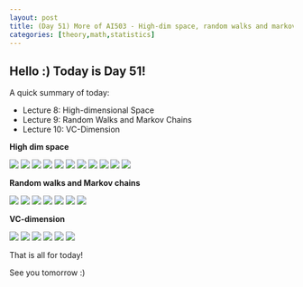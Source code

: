 ```yaml
---
layout: post
title: (Day 51) More of AI503 - High-dim space, random walks and markov chains, VC-dims
categories: [theory,math,statistics]
---
```


## Hello :) Today is Day 51!
A quick summary of today:
* Lecture 8: High-dimensional Space 
* Lecture 9: Random Walks and Markov Chains 
* Lecture 10: VC-Dimension 

**High dim space**

![](https://blogger.googleusercontent.com/img/a/AVvXsEgWhe71dEDkH9o5XXk7QLC_UyIBu8S-1Z6kimcvG-HQUbFq-DZ9vs7MptKip9V9DMmCFY2ofwfMfPHRDO_LPSfgu3acGMjGNhqTSMcQplIyWRYhi-PDEdZOydtqhFlRsRedDk8ZkT-HzkvCS9agLJ7BTfXL9xciXcXKTt-jHvqthhIet7U2GtuDRsysBM1v)
![](https://blogger.googleusercontent.com/img/a/AVvXsEgbze6GePgF49kTeIjzdW_qeW_3vxncQLAle5_8w9-GnEPU2l3ViegQda6KISq1wrso6TOwq3LBy597pvh9dc3Vx2PyPKuN-Pqd9iRI6ZP334UzWXoqwcqL_dtfYo7Afeph91-go0KZdkfA1SBKZVmInisqikxQPs5U7IPzMpja8ODnh4O5u4WhEynnWaY2)
![](https://blogger.googleusercontent.com/img/a/AVvXsEjDBYGhp5_mHN9xM-REm-nfOK_6QAsAonRBlmWX30HKhp_vbKlpwUHzwbx3SfD759qy4wKTczDJ9MPQVFBtX4kSJx1jPtz4eaORX3QflIxd5GI4fcHIk8e7g1AhL6Ms0OWLUTRMD2XQ7__RAbBYIf9SJaxXVmVM2n8WQF7QgEKPdGKt2hlA1o87Yqx0ReKM)
![](https://blogger.googleusercontent.com/img/a/AVvXsEhWnbj2BoOla7_QeNswTGeOtmyVPzeTMyBpGm58q8PPmuekVda-jdPXfjMxXkKgmz8pyN91yw31vQOvFpNc-z4Hp1kceMeqYKp8EQ5z5L26CIBIc3lebpSxQEzPlafYLHsU_GXtxLI4N4288CCfgipxdGqzKFEN9El5nlDTydkDQdlRypFhqylAgmkQFAyF)
![](https://blogger.googleusercontent.com/img/a/AVvXsEii0xz9riqFcMrbaqEiq9JkeFn0bXWiQRINAz0JIBSFDtGi-y-z-e3Dcaw12Et7fnBhKnBiMW2Z4iQh4FfK0KuJFmVPqTWVWKUzwJwfHf9Uy6Dj8KEZ2zzPT_TnxSq_muM-Zkv67JyUKmpFMD0Vvvdo6f4EXxB6mt9rbuNnpjcA531PLy9ZxXjmwiJidChS)
![](https://blogger.googleusercontent.com/img/a/AVvXsEgy-dKEWQywzB-SDzDHeSSjuv9muAyX41EX-wjZFJdXU_1Wv1BynvrjImmfLTtuZukaf_T-SJwKSH3WDBi0oFd1EmGF-oHFC0_t_nV7fAkm3Lg8MwP2i0hlSEuzzSSPGu9vTDUQbM0gxIqbYQaFqRVoX2S5hmqGmcP6-8lBHc1VgUAbCAz23ZHRJh1PXAhe)
![](https://blogger.googleusercontent.com/img/a/AVvXsEgu45gF_jF-Kcjgiok-w5Xn986rZQOkTuTrA_zv_MHHVWJRv2CTziNwynqntf4DzqszrGR5TD_SMB230U0_RtOvBC9JtNfobhCDEW-ruM2LI0ckwvasC8QiJAxtfXja7_Mi8xA6tW0WidXHEbqu99GlQaKu5P6LqAJ2zDBFCJHYgUieCUFzfO9aBWZ1B9AT)
![](https://blogger.googleusercontent.com/img/a/AVvXsEhrTxB2a6shnRSOcftzUGdyp3IdXwjG07okuSY8joRLNdejYIA61jc3N7z4_jAdve-Wq9zjYuSZ5biVKCJJ26_cU3fsTKd3Rx59aNfjPksd0Q7WrECxDDrukUf_dvYZc7h7GgQpFYi0TESz25jIANJyfLJu4_RTqlxUKVwkMrkBZEztUINu2klc8SHPFGdV)
![](https://blogger.googleusercontent.com/img/a/AVvXsEipJq5I9W1a0jOOwMhimTn1NSK8eCCpoEoxwbBRzhZvm3bXrNVqFGuRRjPYWtpPoGp9QxsrJttyeritT7vXNLgJlbYGeTlE84qmOXK190agjboHwN03LpysrWkbgbZ-Ev0dg4jGFd95LS6MQvHWiIavW8OYViLiZA3mDL6fmZ8iJPMpnb4FRNQyNx1mSKSO)
![](https://blogger.googleusercontent.com/img/a/AVvXsEjGVKViNKyJHfI1dQvvKu6XiR6kAzR0Rpd7LnEQ9xmzlw2LsXRpq8UG4RQrFz781UAtOYpHolMmTTyZMqQ1tGwcZPBV_yL_LRKEq-D5X-MJqNamF6SM-wf7gp5QRAlemxMk_KlCJSZDEZgyIoAkBtWk5eRnJVRPhoOTMswMl3V73dmOOqLFLtP5MbCKR1l2)
![](https://blogger.googleusercontent.com/img/a/AVvXsEj78kie7ZbBfm26Iy3QaLwuJFdbJ1MLbk3IYWUhBplHx07b42N82t6Ix0jjyv_AzFXvWHRAgRDjOht9Drz59leQEEjDMh0kS0y8udsWPJtWbS90HUgofGWQola2yS706tBVjk4wkTEl5avpDWdDUzCzo6fGD41lQc_I9PJpRwlnZGilhdSof4Ix9pVYSOGx)

**Random walks and Markov chains**

![](https://blogger.googleusercontent.com/img/a/AVvXsEjDTlkqYsPo2wD533lYogYyPsEu9aaSIfosRqhSYlBeFfBUzgEuXrk2uI-VEFA24Jll4FDaCVaTQYVjz54mYpTzHhN76-RM6YZgU6yPonzM7gJq9-7u0vk1e-QFIXCSb_nwEaqiB80BOl7gWfx0POO7mIN_zQrEnA_MJOA3n82S8CD_KUKcyM9xGbG3t0wd)
![](https://blogger.googleusercontent.com/img/a/AVvXsEjbGPxSAZh7awwd8BTYYoJa1r8ZR7oLKCCiy4_o2213tv87jbDOLJS9Z5YKhzAAGBXt9MZyeHx2LPWnrVK-HCCQJsY7asTc2dl_Qn-RI6nOti8c2N7RBXbZDDnshkImplTksxM9d_uqOKcIU27JR9CATVV-bY0Qrkr-6d_veFx1G_ak4eCBea_ssKvZ45ia)
![](https://blogger.googleusercontent.com/img/a/AVvXsEh9075ANFjjpsvlyUfaco31I0eDwLRFEbRXcHvplNu0DR2QGhkRLwreoEIXpsteWCWeKD5cUZ_wry0UF2TahCPAvyBhzrvxVeAlzMIEcCXqZ_6FtjOcdYDuGZgj88qDdfdDLA8ySvp9pk0NhvGpCo1y2-mpn9jqFVmgyjo2WorZfAFGqN7Jcala8Dvb7qGO)
![](https://blogger.googleusercontent.com/img/a/AVvXsEiHMdhY07VUVTLu2JLyDCdHF7p7jSegok19hbZ4vHblpetPejIak5bqSfOD88ku0uQ1ylBPvPKOapVmNr7yE4qYEM1VR8r-thDViLlUZB-ljmh1ncam6QQwOGYbLs2L-fywBLc6fKprgcL8D7RayBFtJ4LARcBYHtV9YZ8RsdFzoc-pjApXuliZ7gCYbFwO)
![](https://blogger.googleusercontent.com/img/a/AVvXsEi-pFd_0qcOXdzlMAOuZD3-vMlOJP6TR3jMw1aBc4x5uZ6WO9_yaRSC0Pex3C2CrjZF30A5OT_dxWRCIJwl1TUNeduyxZOIRvsgS5stvd8Y7t9slZwdxYoPMWcwwBoqL0pF_YxAKjU49OBgpikXYzOVMvDGM5smts_YpIpXN9Gj7qmQXn-3OIa05zz5tn5L)
![](https://blogger.googleusercontent.com/img/a/AVvXsEjMBIKpeZTqMy4shxIIJopbZ63Z2p1C7mGMflwC6Qv-YYn73fZmFxm5fL2dKrYWgy6TyRANCOtRQkPUK2wdzaOKrUv9MLdPrcBWwsiuXFxot2ocn6UFQxSGBGasIp943eJfuvE_zVmxsCAyXM9WpJnJjRia09x2i22Ff4vbw0MKAFCbGjSmmzmSZk2SOO9T)
![](https://blogger.googleusercontent.com/img/a/AVvXsEgL0MGJqGGvP6LaenFQAv6sf636DgARhpLbwZ9EV2_mo0Ni957dTT9OPKN9gBlxn28-dKSCzqslJV-v3EIgpq1q1HRdoOZmnt6LilG4m890XPghe0j_A1eoMHXordPpOFFCoN60hF1Xrqku--Yq9WrpracrrgwAvq8oHZQJdmi4Rh29uZ-EeQdtzHYTRl2H)

**VC-dimension**

![](https://blogger.googleusercontent.com/img/a/AVvXsEiXer6TuY5-IrE7xqR-Os-oGw90MaySPCoqJhIAv_VppThreKV03yU3zpz7ytoGPxkVkg6AU15bAIQORB0mPJiDx6OPjwNRhLBLfq4C_EABYIjXXFLkSK4CrqrWjHuk5pdm0nK2UGG7F62H93i5jK6n70GMbvU4fkem6GCTd_vOeTySyByUmu5D2T13qseS)
![](https://blogger.googleusercontent.com/img/a/AVvXsEgi8DTTjxV7Onj5ZcxcTI1T2IBG8ybMzv88j1uqgvO0sqRExnCV9KmEbRatl2832Lf9i1zhmFNLAxxcvJNIqnhP2BHAe_pkl8UzRf-eQUQCyH3xe9DqmU9DmayarW0zkq9DigPOrTz3sUoUI5z1A39MHyQV9pII_ZAQen46qpRjnmJuq_ua7MP2LoYK0oHR)
![](https://blogger.googleusercontent.com/img/a/AVvXsEgEjzBsaZgyvQwZ6eDQtQwIlhnIO_wVFQ1RJqb1UP4purY-6H5KrJIQD59ra8VEa9n8T0CnUInJYGFfJdx-pbwg6XtmcKskEYYNZgXd82E9Me39jnRz3cCc44_qC7j_geFROzgiVOWz0-hy9mGe6qmI2SNYMkxmA747aSHvUy4TssdOHRX1GxMPOkble06u)
![](https://blogger.googleusercontent.com/img/a/AVvXsEjWXntivu6JSGo-_fZ7gGGNcvpuOr1lF7AYNr11xMlvcPxSS_drst0juLzKvDK5MDQkC644cZdDbPBfAKZDLHMSdTr8PYharMjYufUM3hkDmxmD9tRQRLIWX6GH9TUogVpKiuwx9ea4-BSIaRjfwrq0dHZ_zFBt4NAAyJiQ0lvxoFJi25nIrlsfRoHt6lHt)
![](https://blogger.googleusercontent.com/img/a/AVvXsEhphf6TjGhNEkUMsG4ZBU0UEFvooY-bmqv0q5d_cmEwdncYT1vb427OccAtjADrIfnrDj9HfndbFSpxOrAzv5XmkQGCa4U8iIaJPsDKAV40Jb_ILZfRegPEQ4mv4Fr52eZ4AGNSb-ihs5_t1YRpNcJ2MZVAJM7yIiNwh8MYA3-LVS2SvvLm1M6LE6HorEAc)
![](https://blogger.googleusercontent.com/img/a/AVvXsEhB6NeYGm9mClyXjSDF_fdwpKQmefeItzEnggpqSL2dzd1xdV5nK3i-3m8-Bni9PmUEzoxJp1KlPuUBPs2CVLELcyZBMzY2GFLpPKsxBADHNIek-_DGX4FatlhUDTokN_ydwb0Tmm-d1zV4Lwod9aES32teiriZRjzaVw1ZsuZ4PhxFU2cAv0OSPC6SodLQ)

That is all for today!

See you tomorrow :)
